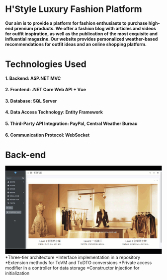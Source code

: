 # H'Style Luxury Fashion Platform
#### Our aim is to provide a platform for fashion enthusiasts to purchase high-end premium products. We offer a fashion blog with articles and videos for outfit inspiration, as well as the publication of the most exquisite and influential magazine. Our website provides personalized weather-based recommendations for outfit ideas and an online shopping platform.

# Technologies Used
#### 1. Backend: ASP.NET MVC
#### 2. Frontend: .NET Core Web API + Vue
#### 3. Database: SQL Server
#### 4. Data Access Technology: Entity Framework
#### 5. Third-Party API Integration: PayPal, Central Weather Bureau
#### 6. Communication Protocol: WebSocket

# Back-end
![img](https://github.com/cindy5hsu/WebProject_HStyle/blob/master/SQL%20server/search.gif)
*Three-tier architecture
*Interface implementation in a repository
*Extension methods for ToVM and ToDTO conversions
*Private access modifier in a controller for data storage
*Constructor injection for initialization
